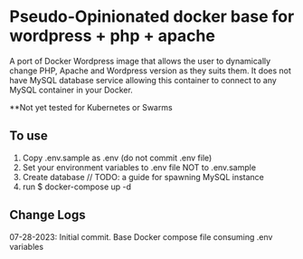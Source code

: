 # Pseudo-Opinionated docker base for wordpress + php + apache

A port of Docker Wordpress image that allows the user to dynamically change PHP, Apache and Wordpress version as they suits them. It does not have MySQL database service allowing this container to connect to any MySQL container in your Docker.

**Not yet tested for Kubernetes or Swarms


## To use

1. Copy .env.sample as .env (do not commit .env file) 
2. Set your environment variables to .env file NOT to .env.sample
3. Create database // TODO: a guide for spawning MySQL instance
4. run $ docker-compose up -d

## Change Logs

07-28-2023: Initial commit. Base Docker compose file consuming .env variables

